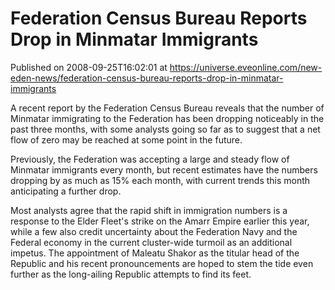# Federation Census Bureau Reports Drop in Minmatar Immigrants
Published on 2008-09-25T16:02:01 at https://universe.eveonline.com/new-eden-news/federation-census-bureau-reports-drop-in-minmatar-immigrants

A recent report by the Federation Census Bureau reveals that the number of Minmatar immigrating to the Federation has been dropping noticeably in the past three months, with some analysts going so far as to suggest that a net flow of zero may be reached at some point in the future.

Previously, the Federation was accepting a large and steady flow of Minmatar immigrants every month, but recent estimates have the numbers dropping by as much as 15% each month, with current trends this month anticipating a further drop.

Most analysts agree that the rapid shift in immigration numbers is a response to the Elder Fleet's strike on the Amarr Empire earlier this year, while a few also credit uncertainty about the Federation Navy and the Federal economy in the current cluster-wide turmoil as an additional impetus. The appointment of Maleatu Shakor as the titular head of the Republic and his recent pronouncements are hoped to stem the tide even further as the long-ailing Republic attempts to find its feet.
